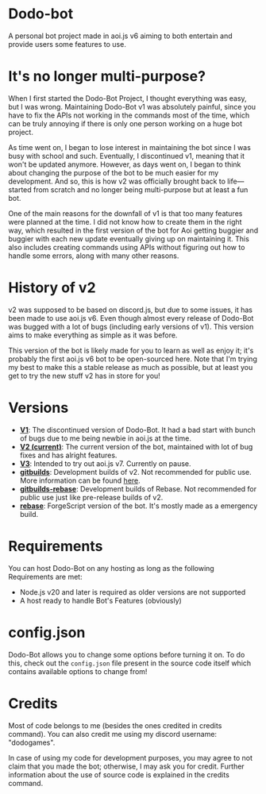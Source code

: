 # Dodo-bot
A personal bot project made in aoi.js v6 aiming to both entertain and provide users some features to use.

# It's no longer multi-purpose?
When I first started the Dodo-Bot Project, I thought everything was easy, but I was wrong. Maintaining Dodo-Bot v1 was absolutely painful, since you have to fix the APIs not working in the commands most of the time, which can be truly annoying if there is only one person working on a huge bot project.

As time went on, I began to lose interest in maintaining the bot since I was busy with school and such. Eventually, I discontinued v1, meaning that it won't be updated anymore. However, as days went on, I began to think about changing the purpose of the bot to be much easier for my development. And so, this is how v2 was officially brought back to life—started from scratch and no longer being multi-purpose but at least a fun bot.

One of the main reasons for the downfall of v1 is that too many features were planned at the time. I did not know how to create them in the right way, which resulted in the first version of the bot for Aoi getting buggier and buggier with each new update eventually giving up on maintaining it. This also includes creating commands using APIs without figuring out how to handle some errors, along with many other reasons.

# History of v2
v2 was supposed to be based on discord.js, but due to some issues, it has been made to use aoi.js v6. Even though almost every release of Dodo-Bot was bugged with a lot of bugs (including early versions of v1). This version aims to make everything as simple as it was before.

This version of the bot is likely made for you to learn as well as enjoy it; it's probably the first aoi.js v6 bot to be open-sourced here. Note that I'm trying my best to make this a stable release as much as possible, but at least you get to try the new stuff v2 has in store for you!

# Versions
* **[V1](https://github.com/ddodogames/Dodo-Bot/tree/v1)**: The discontinued version of Dodo-Bot. It had a bad start with bunch of bugs due to me being newbie in aoi.js at the time.
* **[V2 (current)](https://github.com/ddodogames/Dodo-Bot/tree/v2)**: The current version of the bot, maintained with lot of bug fixes and has alright features.
* **[V3](https://github.com/ddodogames/Dodo-Bot/tree/v3)**: Intended to try out aoi.js v7. Currently on pause.
* **[gitbuilds](https://github.com/ddodogames/Dodo-Bot/tree/gitbuilds)**: Development builds of v2. Not recommended for public use. More information can be found [here](https://ddodogames.github.io/dodo-bot-site/advanced/gitbuilds/).
* **[gitbuilds-rebase](https://github.com/ddodogames/Dodo-Bot/tree/gitbuilds-rebase)**: Development builds of Rebase. Not recommended for public use just like pre-release builds of v2.
* **[rebase](https://github.com/ddodogames/Dodo-Bot/tree/rebase)**: ForgeScript version of the bot. It's mostly made as a emergency build.
# Requirements
You can host Dodo-Bot on any hosting as long as the following Requirements are met:
* Node.js v20 and later is required as older versions are not supported
* A host ready to handle Bot's Features (obviously)

# config.json
Dodo-Bot allows you to change some options before turning it on. To do this, check out the `config.json` file present in the source code itself which contains available options to change from!

# Credits
Most of code belongs to me (besides the ones credited in credits command). You can also credit me using my discord username: "dodogames".

In case of using my code for development purposes, you may agree to not claim that you made the bot; otherwise, I may ask you for credit. Further information about the use of source code is explained in the credits command.
